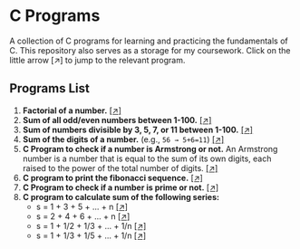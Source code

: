 # C Programs

A collection of C programs for learning and practicing the fundamentals of C. This repository also serves as a storage for my coursework. Click on the little arrow [↗] to jump to the relevant program.

## **Programs List**
1. **Factorial of a number.** [[↗]](programs/factorial.c)  
2. **Sum of all odd/even numbers between 1-100.** [[↗]](programs/sum_oddeven.c)  
3. **Sum of numbers divisible by 3, 5, 7, or 11 between 1-100.** [[↗]](programs/sum_divisibleby_3_5_7_11.c)  
4. **Sum of the digits of a number.** (e.g., `56 → 5+6=11`) [[↗]](programs/sum_digits.c)
5. **C Program to check if a number is Armstrong or not.** An Armstrong number is a number that is equal to the sum of its own digits, each raised to the power of the total number of digits. [[↗]](programs/armstrong.c)
6. **C program to print the fibonacci sequence.** [[↗]](programs/fibonacci.c)
7. **C Program to check if a number is prime or not.** [[↗]](programs/prime.c)
8. **C program to calculate sum of the following series:** 
   - s = 1 + 3 + 5 + ... + n [[↗]](programs/sum_series1.c)  
   - s = 2 + 4 + 6 + ... + n [[↗]](programs/sum_series2.c)  
   - s = 1 + 1/2 + 1/3 + ... + 1/n [[↗]](programs/sum_series3.c)  
   - s = 1 + 1/3 + 1/5 + ... + 1/n [[↗]](programs/sum_series4.c)  
